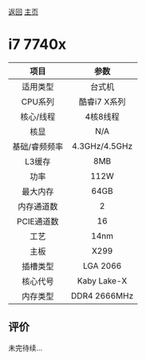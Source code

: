 [返回](../../../)  [主页](../../../../../)
# i7 7740x

| 项目 | 参数 |
| :------: | :------: |
|适用类型 | 台式机|
|CPU系列| 酷睿i7 X系列 |
|核心/线程| 4核8线程|
|核显| N/A  |
|基础/睿频频率 |4.3GHz/4.5GHz|
| L3缓存| 8MB|
|功率| 112W |
|最大内存| 64GB |
|内存通道数| 2 |
|PCIE通道数| 16 |
|工艺|14nm |
|主板| X299  |
|插槽类型| LGA 2066 |
|核心代号|  Kaby Lake-X  |
|内存类型| DDR4 2666MHz |

## 评价

 未完待续...